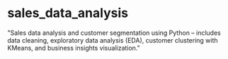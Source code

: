 # sales_data_analysis
"Sales data analysis and customer segmentation using Python – includes data cleaning, exploratory data analysis (EDA), customer clustering with KMeans, and business insights visualization."
